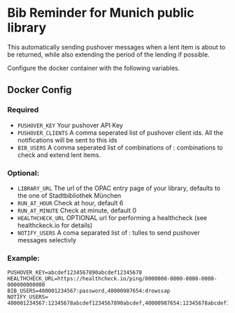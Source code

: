 # Bib Reminder for Munich public library

This automatically sending pushover messages when a lent item is about to be returned, while also extending the period of the lending if possible.

Configure the docker container with the following variables.

## Docker Config

### Required

- `PUSHOVER_KEY` Your pushover API Key
- `PUSHOVER_CLIENTS` A comma seperated list of pushover client ids. All the notifications will be sent to this ids
- `BIB_USERS` A comma seperated list of combinations of <USER>:<PWD> combinations to check and extend lent items.


### Optional:
- `LIBRARY_URL` The url of the OPAC entry page of your library, defaults to the one of Stadtbibliothek München
- `RUN_AT_HOUR` Check at hour, default 6
- `RUN_AT_MINUTE` Check at minute, default 0
- `HEALTHCHECK_URL` OPTIONAL url for performing a healthcheck (see healthckeck.io for details)
- `NOTIFY_USERS` A coma separated list of <USER>:<pushover client id> tulles to send pushover messages selectivly

### Example:

```
PUSHOVER_KEY=abcdef1234567890abcdef12345678
HEALTHCHECK_URL=https://healthcheck.io/ping/0000000-0000-0000-0000-000000000000
BIB_USERS=400001234567:password,40000987654:drowssap
NOTIFY_USERS=	400001234567:12345678abcdef1234567890abcdef,40000987654:12345678abcdef1234567890abcdef
```
